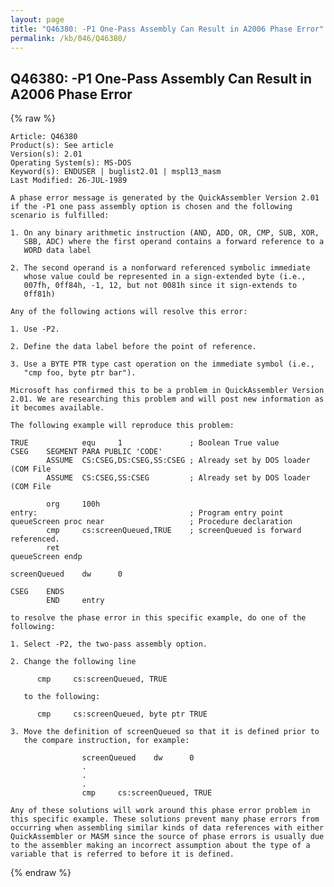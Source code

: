 ```yaml
---
layout: page
title: "Q46380: -P1 One-Pass Assembly Can Result in A2006 Phase Error"
permalink: /kb/046/Q46380/
---
```


## Q46380: -P1 One-Pass Assembly Can Result in A2006 Phase Error

{% raw %}

	Article: Q46380
	Product(s): See article
	Version(s): 2.01
	Operating System(s): MS-DOS
	Keyword(s): ENDUSER | buglist2.01 | mspl13_masm
	Last Modified: 26-JUL-1989
	
	A phase error message is generated by the QuickAssembler Version 2.01
	if the -P1 one pass assembly option is chosen and the following
	scenario is fulfilled:
	
	1. On any binary arithmetic instruction (AND, ADD, OR, CMP, SUB, XOR,
	   SBB, ADC) where the first operand contains a forward reference to a
	   WORD data label
	
	2. The second operand is a nonforward referenced symbolic immediate
	   whose value could be represented in a sign-extended byte (i.e.,
	   007fh, 0ff84h, -1, 12, but not 0081h since it sign-extends to
	   0ff81h)
	
	Any of the following actions will resolve this error:
	
	1. Use -P2.
	
	2. Define the data label before the point of reference.
	
	3. Use a BYTE PTR type cast operation on the immediate symbol (i.e.,
	   "cmp foo, byte ptr bar").
	
	Microsoft has confirmed this to be a problem in QuickAssembler Version
	2.01. We are researching this problem and will post new information as
	it becomes available.
	
	The following example will reproduce this problem:
	
	TRUE            equ     1               ; Boolean True value
	CSEG    SEGMENT PARA PUBLIC 'CODE'
	        ASSUME  CS:CSEG,DS:CSEG,SS:CSEG ; Already set by DOS loader (COM File
	        ASSUME  CS:CSEG,SS:CSEG         ; Already set by DOS loader (COM File
	
	        org     100h
	entry:                                  ; Program entry point
	queueScreen proc near                   ; Procedure declaration
	        cmp     cs:screenQueued,TRUE    ; screenQueued is forward referenced.
	        ret
	queueScreen endp
	
	screenQueued    dw      0
	
	CSEG    ENDS
	        END     entry
	
	to resolve the phase error in this specific example, do one of the
	following:
	
	1. Select -P2, the two-pass assembly option.
	
	2. Change the following line
	
	      cmp     cs:screenQueued, TRUE
	
	   to the following:
	
	      cmp     cs:screenQueued, byte ptr TRUE
	
	3. Move the definition of screenQueued so that it is defined prior to
	   the compare instruction, for example:
	
	                screenQueued    dw      0
	                .
	                .
	                .
	                cmp     cs:screenQueued, TRUE
	
	Any of these solutions will work around this phase error problem in
	this specific example. These solutions prevent many phase errors from
	occurring when assembling similar kinds of data references with either
	QuickAssembler or MASM since the source of phase errors is usually due
	to the assembler making an incorrect assumption about the type of a
	variable that is referred to before it is defined.

{% endraw %}
